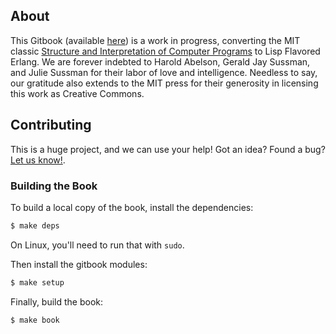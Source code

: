 ## About

This Gitbook (available [here](http://lfe.gitbooks.io/sicp/))
is a work in progress, converting the MIT classic
[Structure and Interpretation of Computer Programs](http://mitpress.mit.edu/sicp/)
to Lisp Flavored Erlang. We are forever indebted to Harold Abelson, Gerald
Jay Sussman, and Julie Sussman for their labor of love and intelligence.
Needless to say, our gratitude also extends to the MIT press for their
generosity in licensing this work as Creative Commons.


## Contributing

This is a huge project, and we can use your help! Got an idea? Found a bug?
[Let us know!](https://github.com/lfe/sicp/issues/new).


### Building the Book

To build a local copy of the book, install the dependencies:

```bash
$ make deps
```

On Linux, you'll need to run that with ``sudo``.

Then install the gitbook modules:

```bash
$ make setup
```

Finally, build the book:

```bash
$ make book
```


